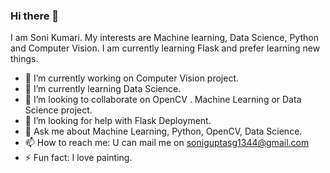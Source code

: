 ### Hi there 👋
 I am Soni Kumari. My interests are Machine learning, Data Science, Python and Computer Vision. I am currently learning Flask and prefer learning new things.

- 🔭 I’m currently working on Computer Vision project.
- 🌱 I’m currently learning Data Science.
- 👯 I’m looking to collaborate on OpenCV . Machine Learning or Data Science project.
- 🤔 I’m looking for help with Flask Deployment.
- 💬 Ask me about Machine Learning, Python, OpenCV, Data Science.
- 📫 How to reach me: U can mail me on soniguptasg1344@gmail.com
- ⚡ Fun fact: I love painting.
